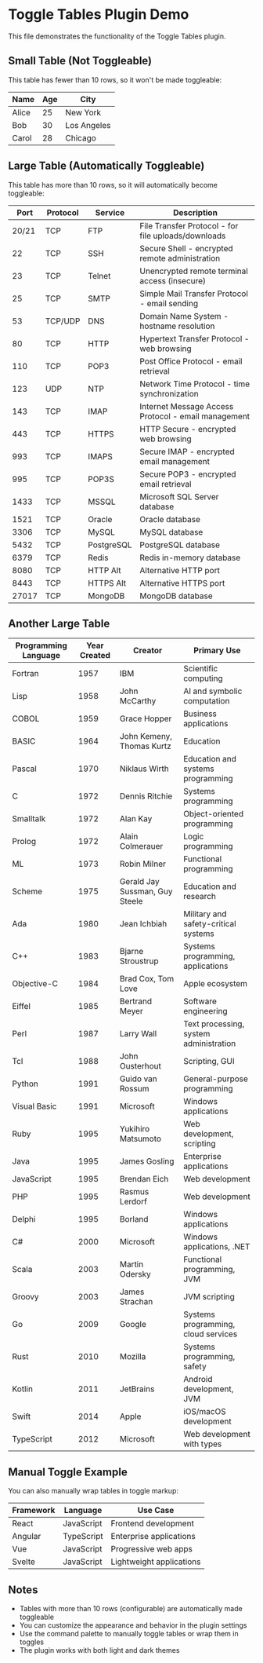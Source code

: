 # Toggle Tables Plugin Demo

This file demonstrates the functionality of the Toggle Tables plugin.

## Small Table (Not Toggleable)

This table has fewer than 10 rows, so it won't be made toggleable:

| Name | Age | City |
|------|-----|------|
| Alice | 25 | New York |
| Bob | 30 | Los Angeles |
| Carol | 28 | Chicago |

## Large Table (Automatically Toggleable)

This table has more than 10 rows, so it will automatically become toggleable:

| Port | Protocol | Service | Description |
|------|----------|---------|-------------|
| 20/21 | TCP | FTP | File Transfer Protocol - for file uploads/downloads |
| 22 | TCP | SSH | Secure Shell - encrypted remote administration |
| 23 | TCP | Telnet | Unencrypted remote terminal access (insecure) |
| 25 | TCP | SMTP | Simple Mail Transfer Protocol - email sending |
| 53 | TCP/UDP | DNS | Domain Name System - hostname resolution |
| 80 | TCP | HTTP | Hypertext Transfer Protocol - web browsing |
| 110 | TCP | POP3 | Post Office Protocol - email retrieval |
| 123 | UDP | NTP | Network Time Protocol - time synchronization |
| 143 | TCP | IMAP | Internet Message Access Protocol - email management |
| 443 | TCP | HTTPS | HTTP Secure - encrypted web browsing |
| 993 | TCP | IMAPS | Secure IMAP - encrypted email management |
| 995 | TCP | POP3S | Secure POP3 - encrypted email retrieval |
| 1433 | TCP | MSSQL | Microsoft SQL Server database |
| 1521 | TCP | Oracle | Oracle database |
| 3306 | TCP | MySQL | MySQL database |
| 5432 | TCP | PostgreSQL | PostgreSQL database |
| 6379 | TCP | Redis | Redis in-memory database |
| 8080 | TCP | HTTP Alt | Alternative HTTP port |
| 8443 | TCP | HTTPS Alt | Alternative HTTPS port |
| 27017 | TCP | MongoDB | MongoDB database |

## Another Large Table

| Programming Language | Year Created | Creator | Primary Use |
|---------------------|--------------|---------|-------------|
| Fortran | 1957 | IBM | Scientific computing |
| Lisp | 1958 | John McCarthy | AI and symbolic computation |
| COBOL | 1959 | Grace Hopper | Business applications |
| BASIC | 1964 | John Kemeny, Thomas Kurtz | Education |
| Pascal | 1970 | Niklaus Wirth | Education and systems programming |
| C | 1972 | Dennis Ritchie | Systems programming |
| Smalltalk | 1972 | Alan Kay | Object-oriented programming |
| Prolog | 1972 | Alain Colmerauer | Logic programming |
| ML | 1973 | Robin Milner | Functional programming |
| Scheme | 1975 | Gerald Jay Sussman, Guy Steele | Education and research |
| Ada | 1980 | Jean Ichbiah | Military and safety-critical systems |
| C++ | 1983 | Bjarne Stroustrup | Systems programming, applications |
| Objective-C | 1984 | Brad Cox, Tom Love | Apple ecosystem |
| Eiffel | 1985 | Bertrand Meyer | Software engineering |
| Perl | 1987 | Larry Wall | Text processing, system administration |
| Tcl | 1988 | John Ousterhout | Scripting, GUI |
| Python | 1991 | Guido van Rossum | General-purpose programming |
| Visual Basic | 1991 | Microsoft | Windows applications |
| Ruby | 1995 | Yukihiro Matsumoto | Web development, scripting |
| Java | 1995 | James Gosling | Enterprise applications |
| JavaScript | 1995 | Brendan Eich | Web development |
| PHP | 1995 | Rasmus Lerdorf | Web development |
| Delphi | 1995 | Borland | Windows applications |
| C# | 2000 | Microsoft | Windows applications, .NET |
| Scala | 2003 | Martin Odersky | Functional programming, JVM |
| Groovy | 2003 | James Strachan | JVM scripting |
| Go | 2009 | Google | Systems programming, cloud services |
| Rust | 2010 | Mozilla | Systems programming, safety |
| Kotlin | 2011 | JetBrains | Android development, JVM |
| Swift | 2014 | Apple | iOS/macOS development |
| TypeScript | 2012 | Microsoft | Web development with types |

## Manual Toggle Example

You can also manually wrap tables in toggle markup:

<!-- toggle-table -->
| Framework | Language | Use Case |
|-----------|----------|----------|
| React | JavaScript | Frontend development |
| Angular | TypeScript | Enterprise applications |
| Vue | JavaScript | Progressive web apps |
| Svelte | JavaScript | Lightweight applications |
<!-- /toggle-table -->

## Notes

- Tables with more than 10 rows (configurable) are automatically made toggleable
- You can customize the appearance and behavior in the plugin settings
- Use the command palette to manually toggle tables or wrap them in toggles
- The plugin works with both light and dark themes 